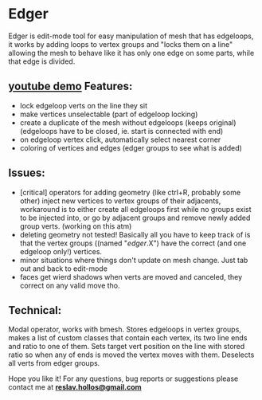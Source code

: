 Edger
==

Edger is edit-mode tool for easy manipulation of mesh that has edgeloops, it works by adding loops to vertex groups and "locks them on a line" allowing the mesh to behave like it has only one edge on some parts, while that edge is divided.

[youtube demo](https://www.youtube.com/watch?v=ToHbROhUrEc)
Features:
--
* lock edgeloop verts on the line they sit
* make vertices unselectable (part of edgeloop locking)
* create a duplicate of the mesh without edgeloops (keeps original) (edgeloops have to be closed, ie. start is connected with end)
* on edgeloop vertex click, automatically select nearest corner
* coloring of vertices and edges (edger groups to see what is added)

Issues:
--
* [critical] operators for adding geometry (like ctrl+R, probably some other) inject new vertices to vertex groups of their adjacents, workaround is to either create all edgeloops first while no groups exist to be injected into, or go by adjacent groups and remove newly added group verts. (working on this atm)
* deleting geometry not tested! Basically all you have to keep track of is that the vertex groups ((named "_edger_.X") have the correct (and one edgeloop only!) vertices.
* minor situations where things don't update on mesh change. Just tab out and back to edit-mode
* faces get wierd shadows when verts are moved and canceled, they correct on any valid move tho.

Technical:
--
Modal operator, works with bmesh. Stores edgeloops in vertex groups, makes a list of custom classes that contain each vertex, its two line ends and ratio to one of them. Sets target vert position on the line with stored ratio so when any of ends is moved the vertex moves with them. Deselects all verts from edger groups.

Hope you like it!
For any questions, bug reports or suggestions please contact me at **reslav.hollos@gmail.com**
